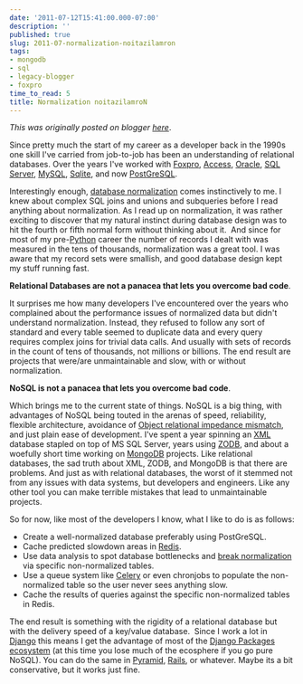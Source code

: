 ```yaml
---
date: '2011-07-12T15:41:00.000-07:00'
description: ''
published: true
slug: 2011-07-normalization-noitazilamron
tags:
- mongodb
- sql
- legacy-blogger
- foxpro
time_to_read: 5
title: Normalization noitazilamroN
---
```


*This was originally posted on blogger [here](https://pydanny.blogspot.com/2011/07/normalization-noitazilamron.html)*.

Since pretty much the start of my career as a developer back in the 1990s one skill I've carried from job-to-job has been an understanding of relational databases. Over the years I've worked with [Foxpro](https://en.wikipedia.org/wiki/Foxpro), [Access](https://en.wikipedia.org/wiki/Microsoft_Access), [Oracle](https://en.wikipedia.org/wiki/Oracle_Database), [SQL Server](https://en.wikipedia.org/wiki/Microsoft_SQL_Server), [MySQL](https://en.wikipedia.org/wiki/MySQL), [Sqlite](https://en.wikipedia.org/wiki/Sqlite), and now&nbsp;[PostGreSQL](https://en.wikipedia.org/wiki/Postgresql).

Interestingly enough,&nbsp;[database normalization](https://en.wikipedia.org/wiki/Database_Normalization) comes&nbsp;instinctively&nbsp;to me. I knew about complex SQL joins and unions and subqueries before I read anything about normalization. As I read up on normalization, it was rather exciting to discover that my natural instinct during database design was to hit the fourth or fifth normal form without thinking about it. &nbsp;And since for most of my pre-[Python](https://python.org/) career the number of records I dealt with was measured in the tens of thousands, normalization was a great tool. I was aware that my record sets were smallish, and good database design kept my stuff running fast.

<b>Relational Databases are not a panacea that lets you overcome bad code</b>.

It surprises me how many developers I've encountered over the years who complained about the performance issues of normalized data but didn't understand normalization. Instead, they refused to follow any sort of standard and every table seemed to duplicate data and every query requires complex joins for trivial data calls. And usually with sets of records in the count of tens of thousands, not millions or billions. The end result are projects that were/are unmaintainable and slow, with or without normalization.

<b>NoSQL is not a panacea that lets you overcome bad code</b>.

Which brings me to the current state of things. NoSQL is a big thing, with advantages of NoSQL being touted in the arenas of speed, reliability, flexible architecture, avoidance of <a href="https://en.wikipedia.org/wiki/Object-relational_impedance_mismatch">Object relational&nbsp;impedance&nbsp;mismatch</a>, and just plain ease of development. I've spent a year spinning an [XML](https://en.wikipedia.org/wiki/XML) database stapled on top of MS SQL Server, years using [ZODB](https://en.wikipedia.org/wiki/ZODB), and about a woefully short time working on [MongoDB](https://en.wikipedia.org/wiki/MongoDB) projects. Like relational databases, the sad truth about XML, ZODB, and MongoDB is that there are problems. And just as with relational databases, the worst of it stemmed not from any issues with data systems, but developers and engineers.&nbsp;Like any other tool you can make terrible mistakes that lead to unmaintainable projects.

So for now, like most of the developers I know, what I like to do is as follows:


- Create a well-normalized database preferably using PostGreSQL.
- Cache predicted slowdown areas in [Redis](https://en.wikipedia.org/wiki/Redis_(data_store)).&nbsp;
- Use data analysis to spot database bottlenecks and [break normalization](https://en.wikipedia.org/wiki/Denormalization) via specific non-normalized tables.
- Use a queue system like [Celery](https://celeryproject.org/) or even chronjobs to populate the&nbsp;non-normalized&nbsp;table so the user never sees anything slow.
- Cache the results of queries against the specific&nbsp;non-normalized&nbsp;tables in Redis.

The end result is something with the rigidity of a relational database but with the delivery speed of a key/value database.&nbsp; Since I work a lot in [Django](https://djangoproject.com/) this means I get the advantage of most of the [Django Packages ecosystem](https://djangopackages.com/) (at this time you lose much of the ecosphere if you go pure NoSQL). You can do the same in [Pyramid](https://pylonsproject.org/projects/pyramid/about), [Rails](https://en.wikipedia.org/wiki/Ruby_on_Rails), or whatever. Maybe its a bit conservative, but it works just fine.